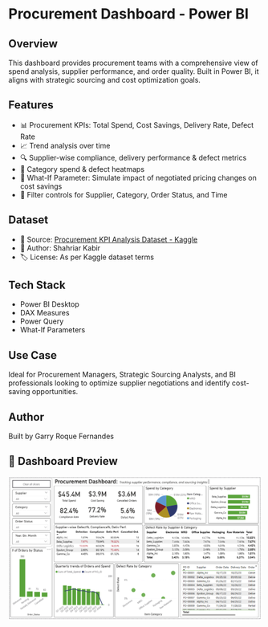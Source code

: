 # Procurement Dashboard - Power BI

## Overview
This dashboard provides procurement teams with a comprehensive view of spend analysis, supplier performance, and order quality. Built in Power BI, it aligns with strategic sourcing and cost optimization goals.

## Features
- 📊 Procurement KPIs: Total Spend, Cost Savings, Delivery Rate, Defect Rate
- 📈 Trend analysis over time
- 🔍 Supplier-wise compliance, delivery performance & defect metrics
- 🧠 Category spend & defect heatmaps
- 🤖 What-If Parameter: Simulate impact of negotiated pricing changes on cost savings
- 🎯 Filter controls for Supplier, Category, Order Status, and Time

## Dataset
- 📂 Source: [Procurement KPI Analysis Dataset - Kaggle](https://www.kaggle.com/datasets/shahriarkabir/procurement-kpi-analysis-dataset)
- 📝 Author: Shahriar Kabir
- 🏷️ License: As per Kaggle dataset terms

## Tech Stack
- Power BI Desktop
- DAX Measures
- Power Query
- What-If Parameters

## Use Case
Ideal for Procurement Managers, Strategic Sourcing Analysts, and BI professionals looking to optimize supplier negotiations and identify cost-saving opportunities.

## Author
Built by Garry Roque Fernandes

## 📸 Dashboard Preview

![Procurement Dashboard Preview](https://github.com/GarryRoque/Procurement-Dashboard/blob/main/Procurement%20Dashboard%20Snapshot.PNG)

